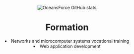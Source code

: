 <div align="center">
   
   ![OceansForce GitHub stats](https://github-readme-stats.vercel.app/api?username=OceansForce&show_icons=true&locale=es&theme=dark#gh-dark-mode-only)
   
</div>
<div align="center">
   <h1>Formation</h1>
   <li>Networks and microcomputer systems vocational training</li>
   <li>Web application development</li>
</div>
